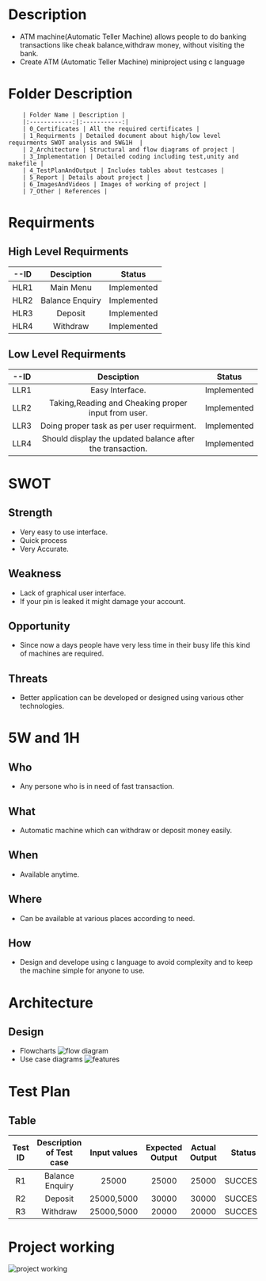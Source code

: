 # Description
 * ATM machine(Automatic Teller Machine) allows people to do banking transactions like cheak balance,withdraw money, without visiting the bank.
 * Create ATM (Automatic Teller Machine) miniproject using c language

# Folder Description
        | Folder Name | Description |
        |:------------:|:-----------:|
        | 0_Certificates | All the required certificates | 
        | 1_Requirments | Detailed document about high/low level requirments SWOT analysis and 5W&1H  |
        | 2_Architecture | Structural and flow diagrams of project |
        | 3_Implementation | Detailed coding including test,unity and makefile |
        | 4_TestPlanAndOutput | Includes tables about testcases |
        | 5_Report | Details about project |
        | 6_ImagesAndVideos | Images of working of project |
        | 7_Other | References |
  

# Requirments
## High Level Requirments

| --ID | Desciption | Status |
|:------------:|:-----------:|:---------:|
 | HLR1 | Main Menu | Implemented |
 | HLR2 | Balance Enquiry | Implemented |
 | HLR3 | Deposit | Implemented |
 | HLR4 | Withdraw | Implemented |
    
## Low Level Requirments
  | --ID | Desciption | Status |
  |:------------:|:-----------:|:---------:|
  | LLR1 | Easy Interface. | Implemented |
  | LLR2 | Taking,Reading and Cheaking proper input from user. | Implemented |
  | LLR3 | Doing proper task as per user requirment. | Implemented |
  | LLR4 | Should display the updated balance after the transaction. | Implemented |

# SWOT
 ## Strength
  * Very easy to use interface.
  * Quick process
  * Very Accurate.

 ## Weakness
 * Lack of graphical user interface.
 * If your pin is leaked it might damage your account.

 ## Opportunity
 * Since now a days people have very less time in their busy life this kind of machines are required.

 ## Threats
 * Better application can be developed or designed using various other technologies.

# 5W and 1H
 ## Who
  * Any persone who is in need of fast transaction.

 ## What
  * Automatic machine which can withdraw or deposit money easily.

 ## When
  * Available anytime.

 ## Where 
  * Can be available at various places according to need.

 ## How
  * Design and develope using c language to avoid complexity and to keep the machine simple for anyone to use.

# Architecture
    
## Design
 * Flowcharts
    ![flow diagram](https://user-images.githubusercontent.com/98864424/153283426-b7f6c14f-98c3-4195-bcd0-e64fa240b867.png)
 * Use case diagrams
    ![features](https://user-images.githubusercontent.com/98864424/153333487-4ba1cab3-24b7-4e85-984b-27bb2154e8c9.png)


# Test Plan  
## Table
| Test ID   | Description of Test case | Input values | Expected Output | Actual Output | Status |
|:-----:|:--------------------------:|:--------------:|:-----------------:|:---------------:|:---------:|
| R1  | Balance Enquiry | 25000 |25000| 25000|SUCCESS|
| R2  | Deposit | 25000,5000 | 30000 |30000|SUCCESS|
| R3  | Withdraw | 25000,5000 | 20000 | 20000 |SUCCESS|


# Project working
![project working](https://user-images.githubusercontent.com/98864424/153477162-b0e3f0fd-d513-4e3e-9992-61666a902aad.jpg)